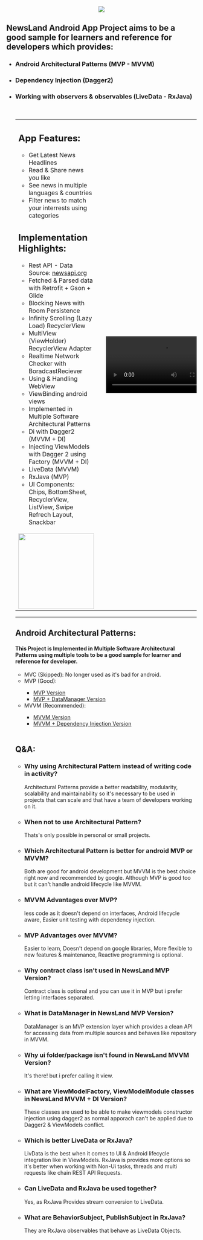 <div align="center">
<img src="https://user-images.githubusercontent.com/63168118/157975455-9c5499e2-10ef-4ceb-ab7a-cde268aff15d.png" />
</div>

<h2>NewsLand Android App Project aims to be a good sample for learners and reference for developers which provides:</h2>
<ul>
<li>
<h3>Android Architectural Patterns (MVP - MVVM)</h3>
</li>
<li>
<h3>Dependency Injection (Dagger2)</h3>
</li>
<li>
<h3>Working with observers & observables (LiveData - RxJava)</h3>
</li>
        
</br>

<div align="center">
<table>
<tr>
<td width="auto">
        
<h2>App Features:</h2>
<ul>
<li>Get Latest News Headlines</li>
<li>Read & Share news you like</li>
<li>See news in multiple languages & countries</li>
<li>Filter news to match your interrests using categories</li>
</ul>

<h2>Implementation Highlights:</h2>
<ul>
  <li>Rest API - Data Source: <a href="https://newsapi.org/">newsapi.org</a></li>
  <li>Fetched & Parsed data with Retrofit + Gson + Glide</li>
  <li>Blocking News with Room Persistence</li>
  <li>Infinity Scrolling (Lazy Load) RecyclerView</li>
  <li>MultiView (ViewHolder) RecyclerView Adapter</li>
  <li>Realtime Network Checker with BoradcastReciever</li>
  <li>Using & Handling WebView</li>
  <li>ViewBinding android views</li>
  <li>Implemented in Multiple Software Architectural Patterns</li>
  <li>Di with Dagger2 (MVVM + DI)</li>
  <li>Injecting ViewModels with Dagger 2 using Factory (MVVM + DI)</li>
  <li>LiveData (MVVM)</li>
  <li>RxJava (MVP)</li>
  <li>UI Components:<br>Chips, BottomSheet, RecyclerView, ListView, Swipe Refrech Layout, Snackbar</li>
</ul>
        <br>
      <div align="center">
  <a href="https://dl.dropbox.com/s/gplvvy50sfu3fpl/NewsLand.apk">
    <img width="200px" src="https://user-images.githubusercontent.com/63168118/157979139-36dbcfe4-c82d-43b9-85d3-0e45eeba05d9.png"/>
  </a>
  </div>    
<td>
        
<td width="auto">
<div align="center"><video src="https://user-images.githubusercontent.com/63168118/158020353-eef7cc82-b5bb-4d77-bf26-16182b56f190.mp4"></div>
</td>
        
</tr>
</table>
</div>

<hr>

<h2>Android Architectural Patterns:</h2>
<h4>This Project is Implemented in Multiple Software Architectural Patterns using multiple tools to be a good sample for learner and reference for developer.</h4>
<ul>
<li>MVC (Skipped): No longer used as it's bad for android.</li>
<li>MVP (Good):</li>
  <ul>
    <li><a href="https://github.com/amrk000/NewsLand-MVP-MVVM-Android-Project/tree/master/NewsLand%20MVP">MVP Version</a></li>
    <li><a href="https://github.com/amrk000/NewsLand-MVP-MVVM-Android-Project/tree/master/NewsLand%20MVP%20%2B%20DataManager">MVP + DataManager Version</a></li>
  </ul>
  <li>MVVM (Recommended):</li>
  <ul>
    <li><a href="https://github.com/amrk000/NewsLand-MVP-MVVM-Android-Project/tree/master/NewsLand%20MVVM">MVVM Version</a></li>
    <li><a href="https://github.com/amrk000/NewsLand-MVP-MVVM-Android-Project/tree/master/NewsLand%20MVVM%20%2B%20Dependency%20Injection">MVVM + Dependency Injection Version</a></li>
  </ul>
</ul>

</br>
<h2>Q&A:</h2>
<ul>
        
  <li>
  <h3>Why using Architectural Pattern instead of writing code in activity?</h3>
  <p>Architectural Patterns provide a better readability, modularity, scalability and maintainability so it's necessary to be used in projects that can scale and that have a team of developers working on it.<p>
  </li>
   
  <li>
  <h3>When not to use Architectural Pattern?</h3>
  <p>Thats's only possible in personal or small projects.<p>
  </li>
          
  <li>
  <h3>Which Architectural Pattern is better for android MVP or MVVM?</h3>
  <p>Both are good for android development but MVVM is the best choice right now and recommended by google. Although MVP is good too but it can't handle android lifecycle like MVVM.<p>
  </li>
          
  <li>
  <h3>MVVM Advantages over MVP?</h3>
  <p>less code as it doesn't depend on interfaces, Android lifecycle aware, Easier unit testing with dependency injection.<p>
  </li>
  
  <li>
  <h3>MVP Advantages over MVVM?</h3>
  <p>Easier to learn, Doesn't depend on google libraries, More flexible to new features & maintenance, Reactive programming is optional.<p>
  </li>
  
  <li>
  <h3>Why contract class isn't used in NewsLand MVP Version?</h3>
  <p>Contract class is optional and you can use it in MVP but i prefer letting interfaces separated.<p>
  </li>
  
  <li>
  <h3>What is DataManager in NewsLand MVP Version?</h3>
  <p>DataManager is an MVP extension layer which provides a clean API for accessing data from multiple sources and behaves like repository in MVVM.<p>
  </li>
   
  <li>
  <h3>Why ui folder/package isn't found in NewsLand MVVM Version?</h3>
  <p>It's there! but i prefer calling it view.<p>
  </li>
   
  <li>
  <h3>What are ViewModelFactory, ViewModelModule classes in NewsLand MVVM + DI Version?</h3>
  <p>These classes are used to be able to make viewmodels constructor injection using dagger2 as normal apporach can't be applied due to Dagger2 & ViewModels conflict.<p>
  </li>
  
  <li>
  <h3>Which is better LiveData or RxJava?</h3>
  <p>LivData is the best when it comes to UI & Android lifecycle integration like in ViewModels. RxJava is provides more options so it's better when working with Non-Ui tasks, threads and multi requests like chain REST API Requests.<p>
  </li>
        
  <li>
  <h3>Can LiveData and RxJava be used together?</h3>
  <p>Yes, as RxJava Provides stream conversion to LiveData.<p>
  </li>
        
  <li>
  <h3>What are BehaviorSubject, PublishSubject in RxJava?</h3>
  <p>They are RxJava observables that behave as LiveData Objects.<p>
  </li>
</ul>
